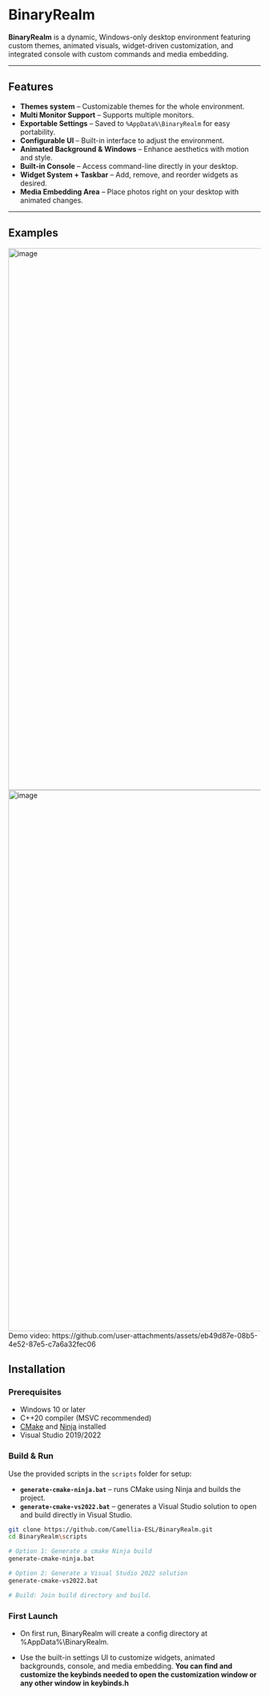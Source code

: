 # BinaryRealm

**BinaryRealm** is a dynamic, Windows-only desktop environment featuring custom themes, animated visuals, widget-driven customization, and integrated console with custom commands and media embedding.

---

## Features
- **Themes system** – Customizable themes for the whole environment. 
- **Multi Monitor Support** – Supports multiple monitors. 
- **Exportable Settings** – Saved to `%AppData%\BinaryRealm` for easy portability.  
- **Configurable UI** – Built-in interface to adjust the environment.  
- **Animated Background & Windows** – Enhance aesthetics with motion and style.  
- **Built-in Console** – Access command-line directly in your desktop.  
- **Widget System + Taskbar** – Add, remove, and reorder widgets as desired.  
- **Media Embedding Area** – Place photos right on your desktop with animated changes.  

---

## Examples
<img width="1919" height="1079" alt="image" src="https://github.com/user-attachments/assets/777147a4-aa13-479c-9684-a1804ec09aee" />
<img width="1919" height="1078" alt="image" src="https://github.com/user-attachments/assets/99c17207-d6b4-4335-af19-de4ade96ce90" />
Demo video: https://github.com/user-attachments/assets/eb49d87e-08b5-4e52-87e5-c7a6a32fec06

## Installation

### Prerequisites

- Windows 10 or later  
- C++20 compiler (MSVC recommended)  
- [CMake](https://cmake.org/) and [Ninja](https://ninja-build.org/) installed  
- Visual Studio 2019/2022

### Build & Run

Use the provided scripts in the `scripts` folder for setup:

- **`generate-cmake-ninja.bat`** – runs CMake using Ninja and builds the project.  
- **`generate-cmake-vs2022.bat`** – generates a Visual Studio solution to open and build directly in Visual Studio.  

```bash
git clone https://github.com/Camellia-ESL/BinaryRealm.git
cd BinaryRealm\scripts

# Option 1: Generate a cmake Ninja build
generate-cmake-ninja.bat

# Option 2: Generate a Visual Studio 2022 solution
generate-cmake-vs2022.bat

# Build: Join build directory and build.
```

### First Launch

- On first run, BinaryRealm will create a config directory at %AppData%\BinaryRealm.

- Use the built-in settings UI to customize widgets, animated backgrounds, console, and media embedding. **You can find and customize the keybinds needed to open the customization window or any other window in keybinds.h**
